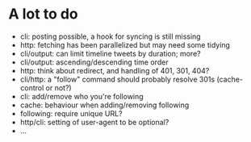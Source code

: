 
# A lot to do

* cli: posting possible, a hook for syncing is still missing
* http: fetching has been parallelized but may need some tidying
* cli/output: can limit timeline tweets by duration; more?
* cli/output: ascending/descending time order
* http: think about redirect, and handling of 401, 301, 404?
* cli/http: a "follow" command should probably resolve 301s (cache-control or not?)
* cli: add/remove who you're following
* cache: behaviour when adding/removing following
* following: require unique URL?
* http/cli: setting of user-agent to be optional?
* ...
